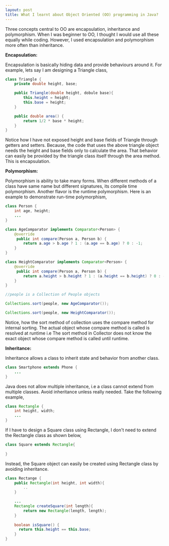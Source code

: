 ```yaml
---
layout: post
title: What I learnt about Object Oriented (OO) programming in Java?
---
```


Three concepts central to OO are encapsulation, inheritance and polymorphism. When I was beginner to OO, I thought I would use all these equally while coding. However, I used encapsulation and polymorphism more often than inheritance. 

**Encapsulation:**

Encapsulation is basically hiding data and provide behaviours around it. For example,
lets say I am designing a Triangle class,
```Java
class Triangle {
	private double height, base;

	public Triangle(double height, dobule base){
		this.height = height;
		this.base = height;
	}

	public double area() {
		return 1/2 * base * height;
	}
}
```


Notice how I have not exposed height and base fields of Triangle through getters and setters. Because, the code that uses the above triangle object needs the height and base fields only to calculate the area. That behavior can easily be provided by the triangle class itself through the area method. This is encapsulation.

**Polymorphism:**

Polymorphism is ability to take many forms. When different methods of a class have same name but different signatures, its compile time polymorphism. Another flavor is the runtime polymorphism. Here is an example to demonstrate run-time polymorphism,

```Java
class Person {
	int age, height;
	...
}

class AgeComparator implements Comparator<Person> {
	@override 
	 public int compare(Person a, Person b) {
        return a.age > b.age ? 1 : (a.age == b.age) ? 0 : -1;
    }
}

class HeightComparator implements Comparator<Person> {
	@override 
	 public int compare(Person a, Person b) {
        return a.height > b.height ? 1 : (a.height == b.height) ? 0 : -1;
    }
}

//people is a Collection of People objects

Collections.sort(people, new AgeComparator());

Collections.sort(people, new HeightComparator());
```

Notice, how the sort method of collection uses the compare method for internal sorting. The actual object whose compare method is called is resolved at runtime i.e The sort method in Collector does not know the exact object whose compare method is called until runtime.

**Inheritance:**

Inheritance allows a class to inherit state and behavior from another class. 
```Java
class Smartphone extends Phone {
	...
}
```
Java does not allow multiple inheritance, i.e a class cannot extend from multiple classes. Avoid inheritance unless really needed. Take the following example,

```Java
class Rectangle {
	int height, width;
	...
}
```

If I have to design a Square class using Rectangle, I don't need to extend the Rectangle class as shown below,
```Java
class Square extends Rectangle{
	
}
```

Instead, the Square object can easily be created using Rectangle class by avoiding inheritance. 

```Java
class Rectange {
	public Rectangle(int height, int width){
		..
	}

	...
	Rectangle createSquare(int length){
		return new Rectangle(length, length);
	}
	
	boolean isSquare() {
	  return this.height == this.base;
	}
}
```
